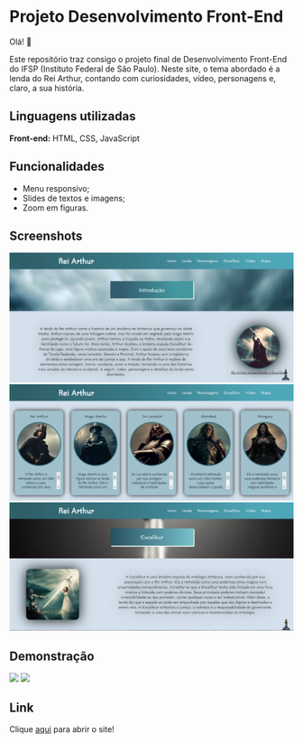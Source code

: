 
# Projeto Desenvolvimento Front-End

Olá! 👋

Este repositório traz consigo o projeto final de Desenvolvimento Front-End do IFSP (Instituto Federal de São Paulo). Neste site, o tema abordado é a lenda do Rei Arthur, contando com curiosidades, vídeo, personagens e, claro, a sua história.


## Linguagens utilizadas

**Front-end:** HTML, CSS, JavaScript


## Funcionalidades

- Menu responsivo;
- Slides de textos e imagens;
- Zoom em figuras.


## Screenshots

<img src="./imagens/captura1.png"/>
<img src="./imagens/captura2.png"/>
<img src="./imagens/captura3.png"/>


## Demonstração

<img src="./imagens/gif1.gif"/>
<img src="./imagens/gif2.gif"/>


## Link

Clique <a href="https://pedrolauton.github.io/ifsp-projeto-final-dev-front/">aqui</a> para abrir o site! 

